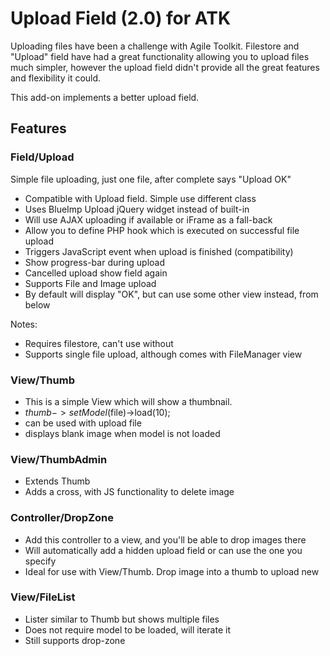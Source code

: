 Upload Field (2.0) for ATK
====

Uploading files have been a challenge with Agile Toolkit. Filestore and "Upload" field have had a great functionality allowing you to upload files much simpler, however the upload field didn't provide all the great features and flexibility it could. 

This add-on implements a better upload field. 

Features
----

### Field/Upload

Simple file uploading, just one file, after complete says "Upload OK"

  * Compatible with Upload field. Simple use different class
  * Uses BlueImp Upload jQuery widget instead of built-in
  * Will use AJAX uploading if available or iFrame as a fall-back
  * Allow you to define PHP hook which is executed on successful file upload
  * Triggers JavaScript event when upload is finished (compatibility) 
  * Show progress-bar during upload
  * Cancelled upload show field again
  * Supports File and Image upload
  * By default will display "OK", but can use some other view instead, from below

Notes:

 * Requires filestore, can't use without
 * Supports single file upload, although comes with FileManager view 
 
### View/Thumb

 * This is a simple View which will show a thumbnail. 
 * $thumb->setModel($file)->load(10);
 * can be used with upload file
 * displays blank image when model is not loaded

### View/ThumbAdmin

 * Extends Thumb
 * Adds a cross, with JS functionality to delete image

### Controller/DropZone

 * Add this controller to a view, and you'll be able to drop images there
 * Will automatically add a hidden upload field or can use the one you specify
 * Ideal for use with View/Thumb. Drop image into a thumb to upload new

 
### View/FileList

 * Lister similar to Thumb but shows multiple files
 * Does not require model to be loaded, will iterate it
 * Still supports drop-zone
 
